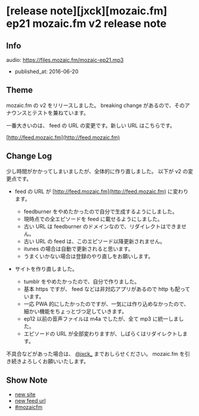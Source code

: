 # [release note][jxck][mozaic.fm] ep21 mozaic.fm v2 release note

## Info

audio: https://files.mozaic.fm/mozaic-ep21.mp3

- published_at: 2016-06-20


## Theme

mozaic.fm の v2 をリリースしました。 breaking change があるので、そのアナウンスとテストを兼ねています。

一番大きいのは、 feed の URL の変更です。新しい URL はこちらです。

[http://feed.mozaic.fm](http://feed.mozaic.fm)


## Change Log

少し時間がかかってしまいましたが、全体的に作り直しました。
以下が v2 の変更点です。

- feed の URL が [http://feed.mozaic.fm](http://feed.mozaic.fm) に変わります。
  - feedburner をやめたかったので自分で生成するようにしました。
  - 現時点での全エピソードを feed に載せるようにしました。
  - 古い URL は feedburner のドメインなので、リダイレクトはできません。
  - 古い URL の feed は、このエピソード以降更新されません。
  - itunes の場合は自動で更新されると思います。
  - うまくいかない場合は登録のやり直しをお願いします。

- サイトを作り直しました。
  - tumblr をやめたかったので、自分で作りました。
  - 基本 https ですが、 feed などは非対応アプリがあるので http も配っています。
  - 一応 PWA 的にしたかったのですが、一気には作り込めなかったので、細かい機能をちょっとづつ足していきます。
  - ep12 以前の音声ファイルは m4a でしたが、全て mp3 に統一しました。
  - エピソードの URL が全部変わりますが、しばらくはリダイレクトします。


不具合などがあった場合は、 [@jxck_](https://twitter.com/jxck_) までおしらせください。
mozaic.fm を引き続きよろしくお願いいたします。


## Show Note

- [new site](https://mozaic.fm)
- [new feed url](http://feed.mozaic.fm)
- [#mozaicfm](https://twitter.com/search?q=mozaicfm&src=hash)
